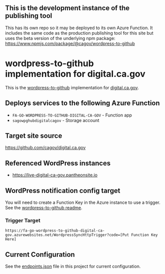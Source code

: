 ## This is the development instance of the publishing tool

This has its own repo so it may be deployed to its own Azure Function. It includes the same code as the production publishing tool for this site but uses the beta version of the underlying npm package: <a href="https://www.npmjs.com/package/@cagov/wordpress-to-github">https://www.npmjs.com/package/@cagov/wordpress-to-github</a>
# wordpress-to-github implementation for digital.ca.gov

This is the [wordpress-to-github](https://www.npmjs.com/package/@cagov/wordpress-to-github) implementation for [digital.ca.gov](https://digital.ca.gov).

## Deploys services to the following Azure Function

- `FA-GO-WORDPRESS-TO-GITHUB-DIGITAL-CA-GOV` - Function app
- `sagowpghubdigitalcagov` - Storage account

## Target site source

https://github.com/cagov/digital.ca.gov

## Referenced WordPress instances

- https://live-digital-ca-gov.pantheonsite.io

## WordPress notification config target

You will need to create a Function Key in the Azure instance to use a trigger. See the [wordpress-to-github readme](https://github.com/cagov/wordpress-to-github#readme).

### Trigger Target

`https://fa-go-wordpress-to-github-digital-ca-gov.azurewebsites.net/WordpressSyncHttpTrigger?code=[Put Function Key Here]`

## Current Configuration

See the [endpoints.json](https://github.com/cagov/services-wordpress-to-github-digital-ca-gov/blob/main/WordpressSync/endpoints.json) file in this project for current configuration.

